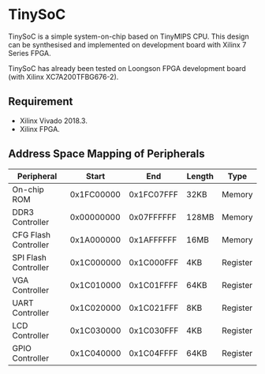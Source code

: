# TinySoC

TinySoC is a simple system-on-chip based on TinyMIPS CPU. This design can be synthesised and implemented on development board with Xilinx 7 Series FPGA.

TinySoC has already been tested on Loongson FPGA development board (with Xilinx XC7A200TFBG676-2).

## Requirement

* Xilinx Vivado 2018.3.
* Xilinx FPGA.

## Address Space Mapping of Peripherals

| Peripheral            | Start       | End         | Length  | Type      |
| -                     | -           | -           | -       | -         |
| On-chip ROM           | 0x1FC00000  | 0x1FC07FFF  | 32KB    | Memory    |
| DDR3 Controller       | 0x00000000  | 0x07FFFFFF  | 128MB   | Memory    |
| CFG Flash Controller  | 0x1A000000  | 0x1AFFFFFF  | 16MB    | Memory    |
| SPI Flash Controller  | 0x1C000000  | 0x1C000FFF  | 4KB     | Register  |
| VGA Controller        | 0x1C010000  | 0x1C01FFFF  | 64KB    | Register  |
| UART Controller       | 0x1C020000  | 0x1C021FFF  | 8KB     | Register  |
| LCD Controller        | 0x1C030000  | 0x1C030FFF  | 4KB     | Register  |
| GPIO Controller       | 0x1C040000  | 0x1C04FFFF  | 64KB    | Register  |
